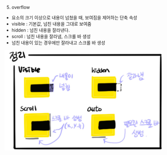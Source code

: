
5. overflow
- 요소의 크기 이상으로 내용이 넘쳤을 때, 보여짐을 제어하는 단축 속성
- visible : 기본값, 넘친 내용을 그대로 보여줌
- hidden : 넘친 내용을 잘라낸다.
- scroll : 넘친 내용을 잘라냄, 스크롤 바 생성
- 넘친 내용이 있는 경우에만 잘라내고 스크롤 바 생성

![overflow](./image/overflow%20정리.jpg)